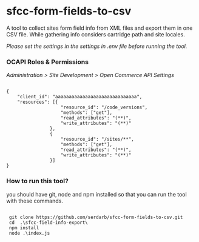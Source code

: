# sfcc-form-fields-to-csv
A tool to collect sites form field info from XML files and export them in one CSV file. While gathering info considers cartridge path and site locales.

*Please set the settings in the settings in .env file before running the tool.*

### OCAPI Roles & Permissions

*Administration >  Site Development >  Open Commerce API Settings*

<pre><code>
{
    "client_id": "aaaaaaaaaaaaaaaaaaaaaaaaaaaaaa",
    "resources": [{
                    "resource_id": "/code_versions",
                    "methods": ["get"],
                    "read_attributes": "(**)",
                    "write_attributes": "(**)"
                },
                {
                    "resource_id": "/sites/**",
                    "methods": ["get"],
                    "read_attributes": "(**)",
                    "write_attributes": "(**)"
                }]
}
</code></pre>

 ### How to run this tool?
 
 you should have git, node and npm installed so that you can run the tool with these commands.
 
 <pre><code>
 git clone https://github.com/serdarb/sfcc-form-fields-to-csv.git
 cd  .\sfcc-field-info-export\
 npm install
 node .\index.js
 </code></pre>
 
